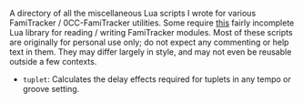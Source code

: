 A directory of all the miscellaneous Lua scripts I wrote for various FamiTracker / 0CC-FamiTracker utilities. Some require [this](https://github.com/HertzDevil/luaFTM) fairly incomplete Lua library for reading / writing FamiTracker modules. Most of these scripts are originally for personal use only; do not expect any commenting or help text in them. They may differ largely in style, and may not even be reusable outside a few contexts.

- `tuplet`: Calculates the delay effects required for tuplets in any tempo or groove setting.
